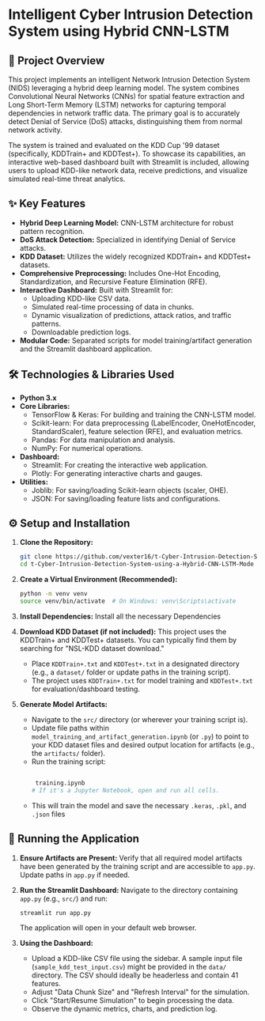 
# Intelligent Cyber Intrusion Detection System using Hybrid CNN-LSTM



## 🚀 Project Overview

This project implements an intelligent Network Intrusion Detection System (NIDS) leveraging a hybrid deep learning model. The system combines Convolutional Neural Networks (CNNs) for spatial feature extraction and Long Short-Term Memory (LSTM) networks for capturing temporal dependencies in network traffic data. The primary goal is to accurately detect Denial of Service (DoS) attacks, distinguishing them from normal network activity.

The system is trained and evaluated on the KDD Cup '99 dataset (specifically, KDDTrain+ and KDDTest+). To showcase its capabilities, an interactive web-based dashboard built with Streamlit is included, allowing users to upload KDD-like network data, receive predictions, and visualize simulated real-time threat analytics.

## ✨ Key Features

*   **Hybrid Deep Learning Model:** CNN-LSTM architecture for robust pattern recognition.
*   **DoS Attack Detection:** Specialized in identifying Denial of Service attacks.
*   **KDD Dataset:** Utilizes the widely recognized KDDTrain+ and KDDTest+ datasets.
*   **Comprehensive Preprocessing:** Includes One-Hot Encoding, Standardization, and Recursive Feature Elimination (RFE).
*   **Interactive Dashboard:** Built with Streamlit for:
    *   Uploading KDD-like CSV data.
    *   Simulated real-time processing of data in chunks.
    *   Dynamic visualization of predictions, attack ratios, and traffic patterns.
    *   Downloadable prediction logs.
*   **Modular Code:** Separated scripts for model training/artifact generation and the Streamlit dashboard application.


## 🛠️ Technologies & Libraries Used

*   **Python 3.x**
*   **Core Libraries:**
    *   TensorFlow & Keras: For building and training the CNN-LSTM model.
    *   Scikit-learn: For data preprocessing (LabelEncoder, OneHotEncoder, StandardScaler), feature selection (RFE), and evaluation metrics.
    *   Pandas: For data manipulation and analysis.
    *   NumPy: For numerical operations.
*   **Dashboard:**
    *   Streamlit: For creating the interactive web application.
    *   Plotly: For generating interactive charts and gauges.
*   **Utilities:**
    *   Joblib: For saving/loading Scikit-learn objects (scaler, OHE).
    *   JSON: For saving/loading feature lists and configurations.

## ⚙️ Setup and Installation

1.  **Clone the Repository:**
    ```bash
    git clone https://github.com/vexter16/t-Cyber-Intrusion-Detection-System-using-a-Hybrid-CNN-LSTM-Mode.git
    cd t-Cyber-Intrusion-Detection-System-using-a-Hybrid-CNN-LSTM-Mode
    ```

2.  **Create a Virtual Environment (Recommended):**
    ```bash
    python -m venv venv
    source venv/bin/activate  # On Windows: venv\Scripts\activate
    ```

3.  **Install Dependencies:**
   Install all the necessary Dependencies

4.  **Download KDD Dataset (if not included):**
    This project uses the KDDTrain+ and KDDTest+ datasets. You can typically find them by searching for "NSL-KDD dataset download."
    *   Place `KDDTrain+.txt` and `KDDTest+.txt` in a designated directory (e.g., a `dataset/` folder or update paths in the training script).
    *   The project uses `KDDTrain+.txt` for model training and `KDDTest+.txt` for evaluation/dashboard testing.

5.  **Generate Model Artifacts:**
    *   Navigate to the `src/` directory (or wherever your training script is).
    *   Update file paths within `model_training_and_artifact_generation.ipynb` (or `.py`) to point to your KDD dataset files and desired output location for artifacts (e.g., the `artifacts/` folder).
    *   Run the training script:
        ```bash
        
         training.ipynb
        # If it's a Jupyter Notebook, open and run all cells.
        ```
    *   This will train the model and save the necessary `.keras`, `.pkl`, and `.json` files 

## 🚀 Running the Application

1.  **Ensure Artifacts are Present:** Verify that all required model artifacts  have been generated by the training script and are accessible to `app.py`. Update paths in `app.py` if needed.

2.  **Run the Streamlit Dashboard:**
    Navigate to the directory containing `app.py` (e.g., `src/`) and run:
    ```bash
    streamlit run app.py
    ```
    The application will open in your default web browser.

3.  **Using the Dashboard:**
    *   Upload a KDD-like CSV file using the sidebar. A sample input file (`sample_kdd_test_input.csv`) might be provided in the `data/` directory. The CSV should ideally be headerless and contain 41 features.
    *   Adjust "Data Chunk Size" and "Refresh Interval" for the simulation.
    *   Click "Start/Resume Simulation" to begin processing the data.
    *   Observe the dynamic metrics, charts, and prediction log.

